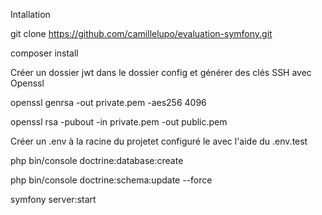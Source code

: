 Intallation

git clone https://github.com/camillelupo/evaluation-symfony.git

composer install

Créer un dossier jwt dans le dossier config et générer des clés SSH avec Openssl

openssl genrsa -out private.pem -aes256 4096

openssl rsa -pubout -in private.pem -out public.pem

Créer un .env à la racine du projetet configuré le avec l'aide du .env.test

php bin/console doctrine:database:create

php bin/console doctrine:schema:update --force

symfony server:start
